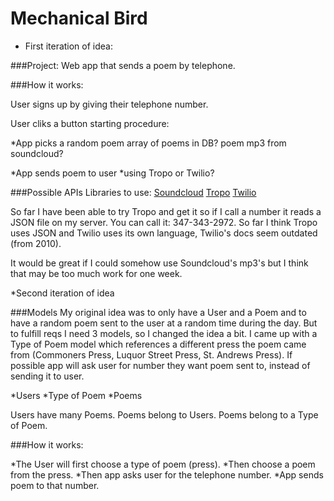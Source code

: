 # Mechanical Bird
  
* First iteration of idea:

###Project:
    Web app that sends a poem by telephone.

###How it works:

User signs up by giving their telephone number.

User cliks a button starting procedure:

*App picks a random poem
        array of poems in DB?
        poem mp3 from soundcloud?

*App sends poem to user 
        *using Tropo or Twilio?

###Possible APIs Libraries to use:
[Soundcloud](http://developers.soundcloud.com/) 
[Tropo](https://www.tropo.com/docs/webapi/quickstarts/making-call)
[Twilio](https://www.twilio.com/docs/api/rest/making-calls)

So far I have been able to try Tropo and get it so if I call a number it reads a JSON file on my server. You can call it: 347-343-2972. So far I think Tropo uses JSON and Twilio uses its own language, Twilio's docs seem outdated (from 2010). 

It would be great if I could somehow use Soundcloud's mp3's but I think that may be too much work for one week.

*Second iteration of idea

###Models
My original idea was to only have a User and a Poem and to have a random poem sent to the user at a random time during the day. But to fulfill reqs I need 3 models, so I changed the idea a bit. I came up with a Type of Poem model which references a different press the poem came from (Commoners Press, Luquor Street Press, St. Andrews Press). If possible app will ask user for number they want poem sent to, instead of sending it to user.

*Users
*Type of Poem
*Poems
 
Users have many Poems.
Poems belong to Users.
Poems belong to a Type of Poem.

###How it works: 

*The User will first choose a type of poem (press). 
*Then choose a poem from the press.
*Then app asks user for the telephone number.
*App sends poem to that number.






